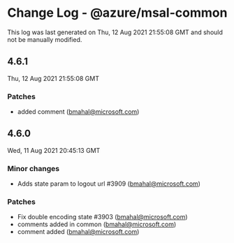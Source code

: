 # Change Log - @azure/msal-common

This log was last generated on Thu, 12 Aug 2021 21:55:08 GMT and should not be manually modified.

<!-- Start content -->

## 4.6.1

Thu, 12 Aug 2021 21:55:08 GMT

### Patches

- added comment (bmahal@microsoft.com)

## 4.6.0

Wed, 11 Aug 2021 20:45:13 GMT

### Minor changes

- Adds state param to logout url #3909 (bmahal@microsoft.com)

### Patches

- Fix double encoding state #3903 (bmahal@microsoft.com)
- comments added in common (bmahal@microsoft.com)
- comment added (bmahal@microsoft.com)
